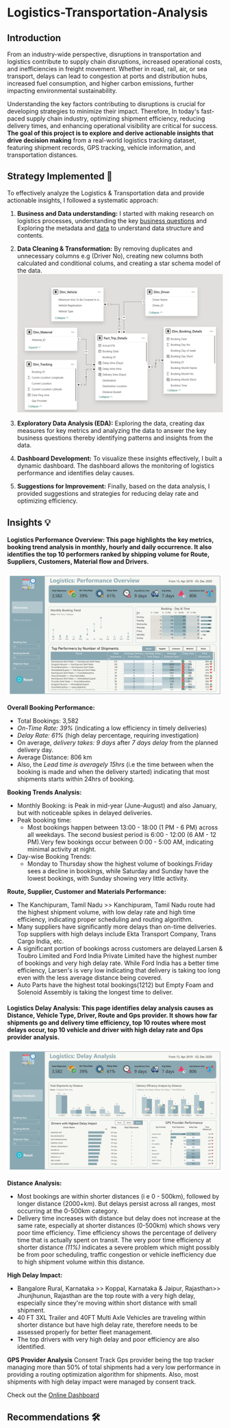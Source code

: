 # Logistics-Transportation-Analysis

## Introduction 
From an industry-wide perspective, disruptions in transportation and logistics contribute to supply chain disruptions, increased operational costs, and inefficiencies in freight movement. Whether in road, rail, air, or sea transport, delays can lead to congestion at ports and distribution hubs, increased fuel consumption, and higher carbon emissions, further impacting environmental sustainability.

Understanding the key factors contributing to disruptions is crucial for developing strategies to minimize their impact. Therefore, In today's fast-paced supply chain industry, optimizing shipment efficiency, reducing delivery times, and enhancing operational visibility are critical for success. **The goal of this project is to explore and derive actionable insights that drive decision making** from a real-world logistics tracking dataset, featuring shipment records, GPS tracking, vehicle information, and transportation distances.

## Strategy Implemented 🎯 

To effectively analyze the Logistics & Transportation data and provide actionable insights, I followed a systematic approach:
   1. **Business and Data understanding:** I started with making research on logistics processes, understanding the key [business questions](https://github.com/Ben-Joan/Logistics-Transportation-Analysis/blob/main/Intro%20%26%20Brief_Challenge%2024_English.docx) and Exploring the metadata and [data](https://github.com/Ben-Joan/Logistics-Transportation-Analysis/blob/main/Transportation%20%26%20Logistics%20Tracking%20Dataset.xlsx) to understand data structure and contents.
 
   2. **Data Cleaning & Transformation:** By removing duplicates and unnecessary columns e.g (Driver No), creating new columns both calculated and conditional colums, and creating a star schema model of the data. ![Image](https://github.com/Ben-Joan/Logistics-Transportation-Analysis/blob/main/ERD.PNG)

   3. **Exploratory Data Analysis (EDA):** Exploring the data, creating dax measures for key metrics and analyzing the data to answer the key business questions thereby identifying patterns and insights from the data.

   4. **Dashboard Development:** To visualize these insights effectively, I built a dynamic dashboard. The dashboard allows the monitoring of logistics performance and identifies delay causes.

   5. **Suggestions for Improvement:** Finally, based on the data analysis, I provided suggestions and strategies for reducing delay rate and optimizing efficiency.


## Insights 💡

#### Logistics Performance Overview: This page highlights the key metrics, booking trend analysis in monthly, hourly and daily occurrence. It also identifies the top 10 performers ranked by shipping volume for Route, Suppliers, Customers, Material flow and Drivers.

![Image](https://github.com/Ben-Joan/Logistics-Transportation-Analysis/blob/main/Logistics%20%26%20Transport%20Tracking_page-0001.jpg)

**Overall Booking Performance:**
 - Total Bookings: 3,582
 - *On-Time Rate: 39%* (indicating a low efficiency in timely deliveries)
 - *Delay Rate: 61%* (high delay percentage, requiring investigation)
 - On average, *delivery takes: 9 days* after *7 days delay* from the planned delivery day.
 - Average Distance: 806 km
 - Also, the *Lead time is averagely 15hrs* (i.e the time between when the booking is made and when the delivery started) indicating that most shipments starts within 24hrs of booking. 

**Booking Trends Analysis:**
 - Monthly Booking: is Peak in mid-year (June-August) and also January, but with noticeable spikes in delayed deliveries.
 - Peak booking time: 
   - Most bookings happen between 13:00 - 18:00 (1 PM - 6 PM) across all weekdays. The second busiest period is 6:00 - 12:00 (6 AM - 12 PM).Very few bookings occur between 0:00 - 5:00 AM, indicating minimal activity at night.
 - Day-wise Booking Trends:
   - Monday to Thursday show the highest volume of bookings.Friday sees a decline in bookings,
while Saturday and Sunday have the lowest bookings, with Sunday showing very little activity.

**Route, Supplier, Customer and Materials Performance:**
 - The Kanchipuram, Tamil Nadu >> Kanchipuram, Tamil Nadu route had the highest shipment volume, with low delay rate and high time efficiency, indicating proper scheduling and routing algorithm.
 - Many suppliers have significantly more delays than on-time deliveries. Top suppliers with high delays include Ekta Transport Company, Trans Cargo India, etc.
 - A significant portion of bookings across customers are delayed.Larsen & Toubro Limited and Ford India Private Limited have the highest number of bookings and very high delay rate. While Ford India has a better time efficiency, Larsen's is very low indicating that delivery is taking too long even with the less average distance being covered.
 - Auto Parts have the highest total bookings(1212) but Empty Foam and Solenoid Assembly is taking the longest time to deliver.


#### Logistics Delay Analysis: This page identifies delay analysis causes as Distance, Vehicle Type, Driver, Route and Gps provider. It shows how far shipments go and delivery time efficiency, top 10 routes where most delays occur, top 10 vehicle and driver with high delay rate and Gps provider analysis.

![Image](https://github.com/Ben-Joan/Logistics-Transportation-Analysis/blob/main/Logistics%20%26%20Transport%20Tracking_page-0002.jpg)

**Distance Analysis:**
 - Most bookings are within shorter distances (i e 0 - 500km), followed by longer distance (2000+km). But delays persist across all ranges, most occurring at the 0-500km category.
 - Delivery time increases with distance but delay does not increase at the same rate, especially at shorter distances (0-500km) which shows very poor time efficiency. Time efficiency shows the percentage of delivery time that is actually spent on transit. The very poor time efficiency at shorter distance *(11%)* indicates a severe problem which might possibly be from poor scheduling, traffic congestion or vehicle inefficiency due to high shipment volume within this distance.

**High Delay Impact:**
 - Bangalore Rural, Karnataka >> Koppal, Karnataka & Jaipur, Rajasthan>> Jhunjhunun, Rajasthan are the top route with a very high delay, especially since they're moving within short distance with small shipment.
 - 40 FT 3XL Trailer and 40FT Multi Axle Vehicles are traveling within shorter distance but have high delay rate, therefore needs to be assessed properly for better fleet management.
 - The top drivers with very high delay and poor efficiency are also identified.

**GPS Provider Analysis**
 Consent Track Gps provider being the top tracker managing more than 50% of total shipments had a very low performance in providing a routing optimization algorithm for shipments. Also, most shipments with high delay impact were managed by consent track.

Check out the [Online Dashboard](https://app.powerbi.com/view?r=eyJrIjoiNmQxZTk1OGQtZjMzMi00YzgyLWI4YWYtMWM0MzI2NzhkYjUxIiwidCI6IjczMDc4ZWNkLWYzM2UtNDQxYy05ODYyLWVhZDdjNjFhNGU4MiJ9)


## Recommendations 🛠️
